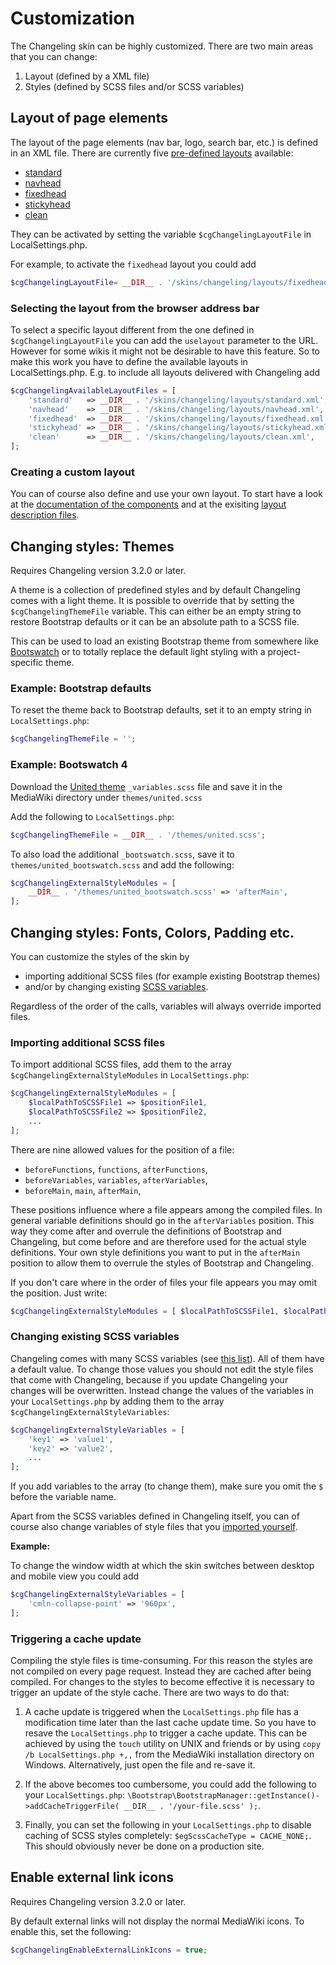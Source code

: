 # Customization

The Changeling skin can be highly customized. There are two main areas that you can change:

1. Layout (defined by a XML file)
2. Styles (defined by SCSS files and/or SCSS variables)

## Layout of page elements

The layout of the page elements (nav bar, logo, search bar, etc.) is defined in
an XML file. There are currently five [pre-defined layouts](layouts.md) available:
* [standard](../layouts/standard.xml)
* [navhead](../layouts/navhead.xml)
* [fixedhead](../layouts/fixedhead.xml)
* [stickyhead](../layouts/stickyhead.xml)
* [clean](../layouts/clean.xml)

They can be activated by setting the
variable `$cgChangelingLayoutFile` in LocalSettings.php.

For example, to activate the `fixedhead` layout you could add
```php
$cgChangelingLayoutFile= __DIR__ . '/skins/changeling/layouts/fixedhead.xml';
```

### Selecting the layout from the browser address bar

To select a specific layout different from the one defined in
`$cgChangelingLayoutFile` you can add the `uselayout` parameter to the URL.
However for some wikis it might not be desirable to have this feature. So to
make this work you have to define the available layouts in
LocalSettings.php. E.g. to include all layouts delivered with Changeling add
```php
$cgChangelingAvailableLayoutFiles = [
	'standard'   => __DIR__ . '/skins/changeling/layouts/standard.xml',
	'navhead'    => __DIR__ . '/skins/changeling/layouts/navhead.xml',
	'fixedhead'  => __DIR__ . '/skins/changeling/layouts/fixedhead.xml',
	'stickyhead' => __DIR__ . '/skins/changeling/layouts/stickyhead.xml',
	'clean'      => __DIR__ . '/skins/changeling/layouts/clean.xml',
];
```

### Creating a custom layout

You can of course also define and use your own layout. To start have a look at
the [documentation of the components](components.md) and at the exisiting
[layout description files](../layouts).

## Changing styles: Themes

Requires Changeling version 3.2.0 or later.

A theme is a collection of predefined styles and by default Changeling comes
with a light theme. It is possible to override that by setting the
`$cgChangelingThemeFile` variable. This can either be an empty string to
restore Bootstrap defaults or it can be an absolute path to a SCSS file.

This can be used to load an existing Bootstrap theme from somewhere like
[Bootswatch](https://bootswatch.com/4) or to totally replace the default
light styling with a project-specific theme.

### Example: Bootstrap defaults
To reset the theme back to Bootstrap defaults, set it to an empty string in
`LocalSettings.php`:
```php
$cgChangelingThemeFile = '';
```

### Example: Bootswatch 4
Download the [United theme](https://bootswatch.com/4/united/) `_variables.scss`
file and save it in the MediaWiki directory under `themes/united.scss`

Add the following to `LocalSettings.php`:
```php
$cgChangelingThemeFile = __DIR__ . '/themes/united.scss';
```
To also load the additional `_bootswatch.scss`, save it to 
`themes/united_bootswatch.scss` and add the following:
```php
$cgChangelingExternalStyleModules = [
	__DIR__ . '/themes/united_bootswatch.scss' => 'afterMain',
];
```

## Changing styles: Fonts, Colors, Padding etc.

You can customize the styles of the skin by 
* importing additional SCSS files (for example existing Bootstrap themes)
* and/or by changing existing [SCSS variables](variables.md).

Regardless of the order of the calls, variables will always override imported
files.

### Importing additional SCSS files

To import additional SCSS files, add them to the array
`$cgChangelingExternalStyleModules` in `LocalSettings.php`:
```php
$cgChangelingExternalStyleModules = [
    $localPathToSCSSFile1 => $positionFile1,
    $localPathToSCSSFile2 => $positionFile2,
    ...
];
```

There are nine allowed values for the position of a file:
* `beforeFunctions`, `functions`, `afterFunctions`,
* `beforeVariables`, `variables`, `afterVariables`,
* `beforeMain`, `main`, `afterMain`,

These positions influence where a file appears among the compiled files. In
general variable definitions should go in the `afterVariables` position. This
way they come after and overrule the definitions of Bootstrap and Changeling, but
come before and are therefore used for the actual style definitions.
Your own style definitions you want to put in the `afterMain` position to allow
them to overrule the styles of Bootstrap and Changeling.    

If you don't care where in the order of files your file appears you may omit the
position. Just write:
```php
$cgChangelingExternalStyleModules = [ $localPathToSCSSFile1, $localPathToSCSSFile2, ... ];
```

### Changing existing SCSS variables

Changeling comes with many SCSS variables (see [this list](variables.md)). All of
them have a default value. To change those values you should not edit the style
files that come with Changeling, because if you update Changeling your changes
will be overwritten. Instead change the values of the variables in your
`LocalSettings.php` by adding them to the array
`$cgChangelingExternalStyleVariables`:

```php
$cgChangelingExternalStyleVariables = [
    'key1' => 'value1',
    'key2' => 'value2',
    ...
];
```

If you add variables to the array (to change them), make sure you omit the `$`
before the variable name.

Apart from the SCSS variables defined in Changeling itself, you can of course
also change variables of style files that you
[imported yourself](#importing-additional-scss-files).

**Example:**

To change the window width at which the skin switches between desktop and mobile
view you could add
```php
$cgChangelingExternalStyleVariables = [
    'cmln-collapse-point' => '960px',
];
```

### Triggering a cache update

Compiling the style files is time-consuming. For this reason the styles are
not compiled on every page request. Instead they are cached after being
compiled. For changes to the styles to become effective it is necessary to
trigger an update of the style cache. There are two ways to do that:

1. A cache update is triggered when the `LocalSettings.php` file has a
   modification time later than the last cache update time. So you have to
   resave the `LocalSettings.php` to trigger a cache update. This can be
   achieved by using the `touch` utility on UNIX and friends or by using
   `copy /b LocalSettings.php +,,` from the MediaWiki installation directory
   on Windows. Alternatively, just open the file and re-save it.

2. If the above becomes too cumbersome, you could add the following to your
   `LocalSettings.php`:
   `\Bootstrap\BootstrapManager::getInstance()->addCacheTriggerFile( __DIR__ . '/your-file.scss' );`.

3. Finally, you can set the following in your `LocalSettings.php` to disable
   caching of SCSS styles completely: `$egScssCacheType = CACHE_NONE;`. This
   should obviously never be done on a production site.    

## Enable external link icons

Requires Changeling version 3.2.0 or later.

By default external links will not display the normal MediaWiki icons.
To enable this, set the following:
```php
$cgChangelingEnableExternalLinkIcons = true;
```
